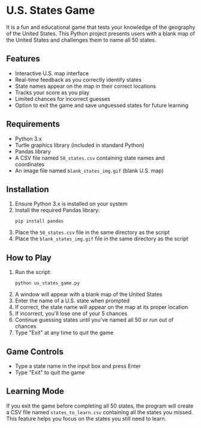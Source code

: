 # U.S. States Game

It is a fun and educational game that tests your knowledge of the geography of the United States. This Python project presents users with a blank map of the United States and challenges them to name all 50 states.

## Features

- Interactive U.S. map interface
- Real-time feedback as you correctly identify states
- State names appear on the map in their correct locations
- Tracks your score as you play
- Limited chances for incorrect guesses
- Option to exit the game and save unguessed states for future learning

## Requirements

- Python 3.x
- Turtle graphics library (included in standard Python)
- Pandas library
- A CSV file named `50_states.csv` containing state names and coordinates
- An image file named `blank_states_img.gif` (blank U.S. map)

## Installation

1. Ensure Python 3.x is installed on your system
2. Install the required Pandas library:
   ```
   pip install pandas
   ```
3. Place the `50_states.csv` file in the same directory as the script
4. Place the `blank_states_img.gif` file in the same directory as the script

## How to Play

1. Run the script:
   ```
   python us_states_game.py
   ```
2. A window will appear with a blank map of the United States
3. Enter the name of a U.S. state when prompted
4. If correct, the state name will appear on the map at its proper location
5. If incorrect, you'll lose one of your 5 chances
6. Continue guessing states until you've named all 50 or run out of chances
7. Type "Exit" at any time to quit the game

## Game Controls

- Type a state name in the input box and press Enter
- Type "Exit" to quit the game

## Learning Mode

If you exit the game before completing all 50 states, the program will create a CSV file named `states_to_learn.csv` containing all the states you missed. This feature helps you focus on the states you still need to learn.
